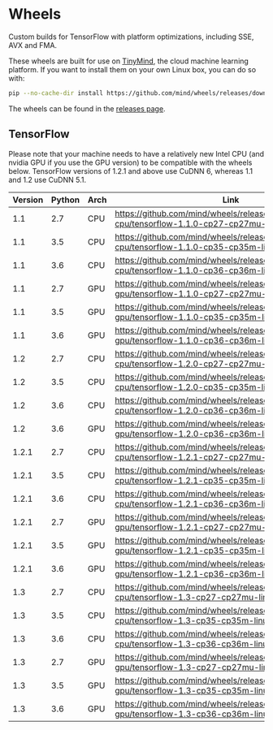 # Wheels

Custom builds for TensorFlow with platform optimizations, including SSE, AVX and FMA.

These wheels are built for use on [TinyMind](https://www.tinymind.ai), the cloud machine learning platform. If you want to install them on your own Linux box, you can do so with:

```sh
pip --no-cache-dir install https://github.com/mind/wheels/releases/download/{RELEASE}/{WHEEL}
```

The wheels can be found in the [releases page](https://github.com/mind/wheels/releases).

## TensorFlow

Please note that your machine needs to have a relatively new Intel CPU (and nvidia GPU if you use the GPU version) to be compatible with the wheels below. TensorFlow versions of 1.2.1 and above use CuDNN 6, whereas 1.1 and 1.2 use CuDNN 5.1.

Version | Python | Arch | Link
--------|--------|------|-----
1.1 | 2.7 | CPU | https://github.com/mind/wheels/releases/download/tf1.1-cpu/tensorflow-1.1.0-cp27-cp27mu-linux_x86_64.whl
1.1 | 3.5 | CPU | https://github.com/mind/wheels/releases/download/tf1.1-cpu/tensorflow-1.1.0-cp35-cp35m-linux_x86_64.whl
1.1 | 3.6 | CPU | https://github.com/mind/wheels/releases/download/tf1.1-cpu/tensorflow-1.1.0-cp36-cp36m-linux_x86_64.whl
1.1 | 2.7 | GPU | https://github.com/mind/wheels/releases/download/tf1.1-gpu/tensorflow-1.1.0-cp27-cp27mu-linux_x86_64.whl
1.1 | 3.5 | GPU | https://github.com/mind/wheels/releases/download/tf1.1-gpu/tensorflow-1.1.0-cp35-cp35m-linux_x86_64.whl
1.1 | 3.6 | GPU | https://github.com/mind/wheels/releases/download/tf1.1-gpu/tensorflow-1.1.0-cp36-cp36m-linux_x86_64.whl
1.2 | 2.7 | CPU | https://github.com/mind/wheels/releases/download/tf1.2-cpu/tensorflow-1.2.0-cp27-cp27mu-linux_x86_64.whl
1.2 | 3.5 | CPU | https://github.com/mind/wheels/releases/download/tf1.2-cpu/tensorflow-1.2.0-cp35-cp35m-linux_x86_64.whl
1.2 | 3.6 | CPU | https://github.com/mind/wheels/releases/download/tf1.2-cpu/tensorflow-1.2.0-cp36-cp36m-linux_x86_64.whl
1.2 | 3.6 | GPU | https://github.com/mind/wheels/releases/download/tf1.2-gpu/tensorflow-1.2.0-cp36-cp36m-linux_x86_64.whl
1.2.1 | 2.7 | CPU | https://github.com/mind/wheels/releases/download/tf1.2.1-cpu/tensorflow-1.2.1-cp27-cp27mu-linux_x86_64.whl
1.2.1 | 3.5 | CPU | https://github.com/mind/wheels/releases/download/tf1.2.1-cpu/tensorflow-1.2.1-cp35-cp35m-linux_x86_64.whl
1.2.1 | 3.6 | CPU | https://github.com/mind/wheels/releases/download/tf1.2.1-cpu/tensorflow-1.2.1-cp36-cp36m-linux_x86_64.whl
1.2.1 | 2.7 | GPU | https://github.com/mind/wheels/releases/download/tf1.2.1-gpu/tensorflow-1.2.1-cp27-cp27mu-linux_x86_64.whl
1.2.1 | 3.5 | GPU | https://github.com/mind/wheels/releases/download/tf1.2.1-gpu/tensorflow-1.2.1-cp35-cp35m-linux_x86_64.whl
1.2.1 | 3.6 | GPU | https://github.com/mind/wheels/releases/download/tf1.2.1-gpu/tensorflow-1.2.1-cp36-cp36m-linux_x86_64.whl
1.3 | 2.7 | CPU | https://github.com/mind/wheels/releases/download/tf1.3-cpu/tensorflow-1.3-cp27-cp27mu-linux_x86_64.whl
1.3 | 3.5 | CPU | https://github.com/mind/wheels/releases/download/tf1.3-cpu/tensorflow-1.3-cp35-cp35m-linux_x86_64.whl
1.3 | 3.6 | CPU | https://github.com/mind/wheels/releases/download/tf1.3-cpu/tensorflow-1.3-cp36-cp36m-linux_x86_64.whl
1.3 | 2.7 | GPU | https://github.com/mind/wheels/releases/download/tf1.3-gpu/tensorflow-1.3-cp27-cp27mu-linux_x86_64.whl
1.3 | 3.5 | GPU | https://github.com/mind/wheels/releases/download/tf1.3-gpu/tensorflow-1.3-cp35-cp35m-linux_x86_64.whl
1.3 | 3.6 | GPU | https://github.com/mind/wheels/releases/download/tf1.3-gpu/tensorflow-1.3-cp36-cp36m-linux_x86_64.whl
